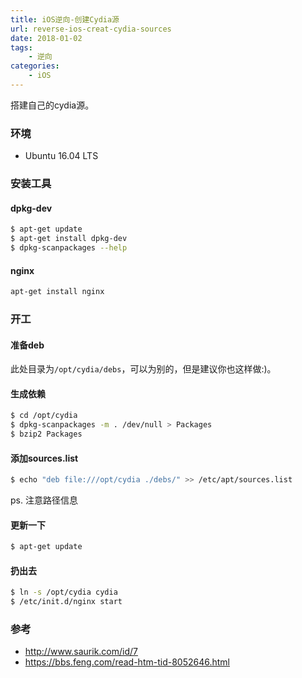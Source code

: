 ```yaml
---
title: iOS逆向-创建Cydia源
url: reverse-ios-creat-cydia-sources
date: 2018-01-02
tags: 
    - 逆向
categories:
    - iOS
---
```


搭建自己的cydia源。

<!--more-->

### 环境

- Ubuntu 16.04 LTS

### 安装工具

#### dpkg-dev
```sh
$ apt-get update
$ apt-get install dpkg-dev
$ dpkg-scanpackages --help
```

#### nginx
```sh
apt-get install nginx
```

### 开工

#### 准备deb

此处目录为`/opt/cydia/debs`，可以为别的，但是建议你也这样做:)。

#### 生成依赖

```sh
$ cd /opt/cydia
$ dpkg-scanpackages -m . /dev/null > Packages
$ bzip2 Packages
```

#### 添加sources.list

```sh
$ echo "deb file:///opt/cydia ./debs/" >> /etc/apt/sources.list
```

ps. 注意路径信息

#### 更新一下

```sh
$ apt-get update
```

#### 扔出去

```sh
$ ln -s /opt/cydia cydia
$ /etc/init.d/nginx start
```

### 参考
- http://www.saurik.com/id/7
- https://bbs.feng.com/read-htm-tid-8052646.html